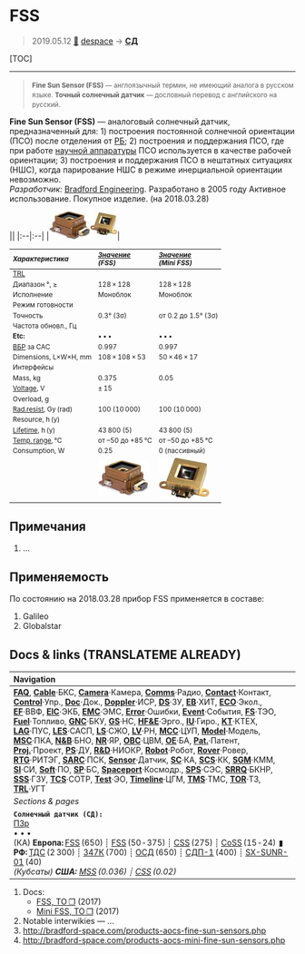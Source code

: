 # FSS
> 2019.05.12 [🚀](../index/index.md) [despace](index.md) → **[СД](sensor.md)**

[TOC]

---

> <small>**Fine Sun Sensor (FSS)** — англоязычный термин, не имеющий аналога в русском языке. **Точный солнечный датчик** — дословный перевод с английского на русский.</small>

**Fine Sun Sensor (FSS)** — аналоговый солнечный датчик, предназначенный для: 1) построения постоянной солнечной ориентации (ПСО) после отделения от [РБ](lv.md); 2) построения и поддержания ПСО, где при работе [научной аппаратуры](oe.md) ПСО используется в качестве рабочей ориентации; 3) построения и поддержания ПСО в нештатных ситуациях (НШС), когда парирование НШС в режиме инерциальной ориентации невозможно.  
*Разработчик:* [Bradford Engineering](zz_bradford_eng.md). Разработано в 2005 году Активное использование. Покупное изделие. (на 2018.03.28)

||
|:--|:--|
|[![](f/sensor/f/fss_fss_mini_pic1_thumb.jpg)](f/sensor/f/fss_fss_mini_pic1.jpg)|

<small>

|*Характеристика*|*[Значение](si.md)<br> (FSS)*|*[Значение](si.md)<br> (Mini FSS)*|
|:--|:--|:--|
|[TRL](trl.md)|||
|Диапазон °, ≥|128 × 128|128 × 128|
|Исполнение|Моноблок|Моноблок|
|Режим готовности|||
|Точность|0.3° (3σ)|от 0.2 до 1.5° (3σ)|
|Частота обновл., Гц|||
|**Etc:**|• • •|• • •|
|[ВБР](srrq.md) за САС|0.997|0.997|
|Dimensions, L×W×H, mm|108 × 108 × 53|50 × 46 × 17|
|Интерфейсы|||
|Mass, kg|0.375|0.05|
|[Voltage](voltage.md), V|± 15||
|Overload, g|||
|[Rad.resist](ion_rad.md), Gy (rad)|100 (10 000)|100 (10 000)|
|Resource, h (y)|||
|[Lifetime](lifetime.md), h (y)|43 800 (5)|43 800 (5)|
|[Temp. range](tcs.md), ℃|от –50 до +85 ℃|от –50 до +85 ℃|
|Consumption, W|0.25|0 (пассивный)|
||[![](f/sensor/f/fss_pic1_thumb.jpg)](f/sensor/f/fss_pic1.jpg)|[![](f/sensor/f/fss_mini_pic1_thumb.jpg)](f/sensor/f/fss_mini_pic1.jpg)|

</small>



<p style="page-break-after:always"> </p>

## Примечания
   1. …



## Применяемость
По состоянию на 2018.03.28 прибор FSS применяется в составе:

   1. Galileo
   1. Globalstar



<p style="page-break-after:always"> </p>

## Docs & links (TRANSLATEME ALREADY)
|Navigation|
|:--|
|**[FAQ](faq.md)**, **[Cable](cable.md)**·БКС, **[Camera](cam.md)**·Камера, **[Comms](comms.md)**·Радио, **[Contact](contact.md)**·Контакт, **[Control](control.md)**·Упр., **[Doc](doc.md)**·Док., **[Doppler](doppler.md)**·ИСР, **[DS](ds.md)**·ЗУ, **[EB](eb.md)**·ХИТ, **[ECO](ecology.md)**·Экол., **[EF](ef.md)**·ВВФ, **[ElC](elc.md)**·ЭКБ, **[EMC](emc.md)**·ЭМС, **[Error](error.md)**·Ошибки, **[Event](event.md)**·События, **[FS](fs.md)**·ТЭО, **[Fuel](fuel.md)**·Топливо, **[GNC](gnc.md)**·БКУ, **[GS](scs.md)**·НС, **[HF&E](hfe.md)**·Эрго., **[IU](iu.md)**·Гиро., **[KT](kt.md)**·КТЕХ, **[LAG](lag.md)**·ПУC, **[LES](les.md)**·САСП, **[LS](ls.md)**·СЖО, **[LV](lv.md)**·РН, **[MCC](mcc.md)**·ЦУП, **[Model](model.md)**·Модель, **[MSC](sc.md)**·ПКА, **[N&B](nnb.md)**·БНО, **[NR](nr.md)**·ЯР, **[OBC](obc.md)**·ЦВМ, **[OE](oe.md)**·БА, **[Pat.](патент.md)**·Патент, **[Proj.](project.md)**·Проект, **[PS](ps.md)**·ДУ, **[R&D](rnd.md)**·НИОКР, **[Robot](robotics.md)**·Робот, **[Rover](rover.md)**·Ровер, **[RTG](rtg.md)**·РИТЭГ, **[SARC](sarc.md)**·ПСК, **[Sensor](sensor.md)**·Датчик, **[SC](sc.md)**·КА, **[SCS](scs.md)**·КК, **[SGM](sgm.md)**·КММ, **[SI](si.md)**·СИ, **[Soft](soft.md)**·ПО, **[SP](sp.md)**·БС, **[Spaceport](spaceport.md)**·Космодр., **[SPS](sps.md)**·СЭС, **[SRRQ](srrq.md)**·БКНР, **[SSS](sss.md)**·ГЗУ, **[TCS](tcs.md)**·СОТР, **[Test](test.md)**·ЭО, **[Timeline](timeline.md)**·ЦГМ, **[TMS](tms.md)**·ТМС, **[TOR](tor.md)**·ТЗ, **[TRL](trl.md)**·УГТ|
|*Sections & pages*|
|**`Солнечный датчик (СД):`**<br> [ПЗр](fov.md) <br>• • •<br> (КА) **Европа:** [FSS](fss_jo.md) (650) ┊ [FSS](fss.md) (50 ‑ 375) ┊ [CSS](css.md) (275) ┊ [CoSS](coss.md) (15 ‑ 24)  ▮  **РФ:** [ТДС](tds.md) (2 300) ┊ [347К](347k.md) (700) ┊ [ОСД](osd.md) (650) ┊ [СДП-1](sdp_1.md) (400) ┊ [SX-SUNR-01](sx_sunr_01.md) (40)<br> *(Кубсаты) **США:** [MSS](mss_sm.md) (0.036) ┊ [CSS](css_sm.md) (0.02)*|

   1. Docs:
      - [FSS, ТО ❐](f/sensor/f/fss_datasheet.djvu) (2017)
      - [Mini FSS, ТО ❐](f/sensor/f/fss_mini_datasheet.djvu) (2017)
   1. Notable interwikies — …
   1. <http://bradford-space.com/products-aocs-fine-sun-sensors.php>
   1. <http://bradford-space.com/products-aocs-mini-fine-sun-sensors.php>
